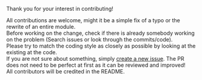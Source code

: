 Thank you for your interest in contributing!

All contributions are welcome, might it be a simple fix of a typo or the rewrite of an entire module.  
Before working on the change, check if there is already somebody working on the problem (Search issues or look through the commits/code).  
Please try to match the coding style as closely as possible by looking at the existing at the code.  
If you are not sure about something, simply [create a new issue](https://github.com/rubengees/EasyHeaderFooterAdapter/issues/new). The PR does not need to be perfect at first as it can be reviewed and improved!  
All contributors will be credited in the README.
